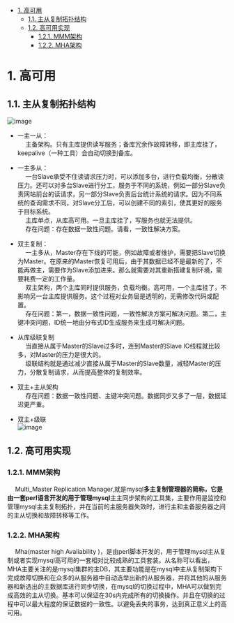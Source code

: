 

<!-- TOC -->

- [1. 高可用](#1-高可用)
    - [1.1. 主从复制拓扑结构](#11-主从复制拓扑结构)
    - [1.2. 高可用实现](#12-高可用实现)
        - [1.2.1. MMM架构](#121-mmm架构)
        - [1.2.2. MHA架构](#122-mha架构)

<!-- /TOC -->

# 1. 高可用

## 1.1. 主从复制拓扑结构 
![image](https://gitee.com/wt1814/pic-host/raw/master/images/SQL/sql-11.png)  

* 一主一从：  
&emsp; 主备架构。只有主库提供读写服务；备库冗余作故障转移，即主库挂了，keepalive（一种工具）会自动切换到备库。  
* 一主多从：  
&emsp; 一台Slave承受不住读请求压力时，可以添加多台，进行负载均衡，分散读压力。还可以对多台Slave进行分工，服务于不同的系统，例如一部分Slave负责网站前台的读请求，另一部分Slave负责后台统计系统的请求。因为不同系统的查询需求不同，对Slave分工后，可以创建不同的索引，使其更好的服务于目标系统。  
&emsp; 主库单点，从库高可用。一旦主库挂了，写服务也就无法提供。  
&emsp; 存在问题：存在数据一致性问题。请看，一致性解决方案。  
* 双主复制：  
&emsp; 一主多从，Master存在下线的可能，例如故障或者维护，需要把Slave切换为Master。在原来的Master恢复可用后，由于其数据已经不是最新的了，不能再做主，需要作为Slave添加进来。那么就需要对其重新搭建复制环境，需要耗费一定的工作量。  
&emsp; 双主架构，两个主库同时提供服务，负载均衡。高可用，一个主库挂了，不影响另一台主库提供服务。这个过程对业务层是透明的，无需修改代码或配置。  
&emsp; 存在问题：第一，数据一致性问题，一致性解决方案可解决问题。第二，主键冲突问题，ID统一地由分布式ID生成服务来生成可解决问题。  

* 从库级联复制  
&emsp; 当直接从属于Master的Slave过多时，连到Master的Slave IO线程就比较多，对Master的压力是很大的。  
&emsp; 级联结构就是通过减少直接从属于Master的Slave数量，减轻Master的压力，分散复制请求，从而提高整体的复制效率。  
* 双主+主从架构  
&emsp; 存在问题：数据一致性问题、主键冲突问题。数据同步又多了一层，数据延迟更严重。  
* 双主+级联  
![image](https://gitee.com/wt1814/pic-host/raw/master/images/SQL/sql-12.png)  

## 1.2. 高可用实现  
<!-- 
https://blog.csdn.net/qq_39720208/article/details/102758662
-->

### 1.2.1. MMM架构  

&emsp; Multi_Master Replication Manager,就是mysql**多主复制管理器的简称，它是由一套perl语言开发的用于管理mysql**主主同步架构的工具集，主要作用是监控和管理mysql主主复制拓扑，并在当前的主服务器失效时，进行主和主备服务器之间的主从切换和故障转移等工作。  


### 1.2.2. MHA架构  
&emsp; Mha(master high Avaliability )，是由perl脚本开发的，用于管理mysql主从复制或者实现mysql高可用的一套相对比较成熟的工具套装。从名称可以看出，MHA主要关注的是mysql集群的主DB，其主要功能是在mysql中主从复制架构下完成故障切换和在众多的从服务器中自动选举出新的从服务器，并将其他的从服务器和新选出的主数据库进行同步切换，在mysql的切换过程中，MHA可以做到完成高效的主从切换。基本可以保证在30s内完成所有的切换操作。并且在切换的过程中可以最大程度的保证数据的一致性。以避免丢失的事务，达到真正意义上的高可用。  

